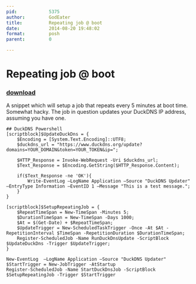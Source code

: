 ```yaml
---
pid:            5375
author:         GodEater
title:          Repeating job @ boot
date:           2014-08-20 19:48:02
format:         posh
parent:         0

---
```


# Repeating job @ boot

### [download](//scripts/5375.ps1)

A snippet which will setup a job that repeats every 5 minutes at boot time.
Somewhat hacky. The job in question updates your DuckDNS IP address, assuming
you have one.

```posh
## DuckDNS Powershell
[scriptblock]$UpdateDuckDns = {
    $Encoding = [System.Text.Encoding]::UTF8;
    $duckdns_url = "https://www.duckdns.org/update?domains=YOUR_DOMAIN&token=YOUR_TOKEN&ip=";

    $HTTP_Response = Invoke-WebRequest -Uri $duckdns_url;
    $Text_Response = $Encoding.GetString($HTTP_Response.Content);

    if($Text_Response -ne 'OK'){
        Write-EventLog –LogName Application –Source "DuckDNS Updater" –EntryType Information –EventID 1 –Message "This is a test message.";
    }
}

[scriptblock]$SetupRepeatingJob = {
    $RepeatTimeSpan = New-TimeSpan -Minutes 5;
    $DurationTimeSpan = New-TimeSpan -Days 1000;
    $At = $(Get-Date) + $RepeatTimeSpan;
    $UpdateTrigger = New-ScheduledTaskTrigger -Once -At $At -RepetitionInterval $TimeSpan -RepetitionDuration $DurationTimeSpan;
    Register-ScheduledJob -Name RunDuckDnsUpdate -ScriptBlock $UpdateDuckDns -Trigger $UpdateTrigger;
}

New-EventLog  –LogName Application –Source "DuckDNS Updater"
$StartTrigger = New-JobTrigger -AtStartup
Register-ScheduledJob -Name StartDuckDnsJob -ScriptBlock $SetupRepeatingJob -Trigger $StartTrigger
```
